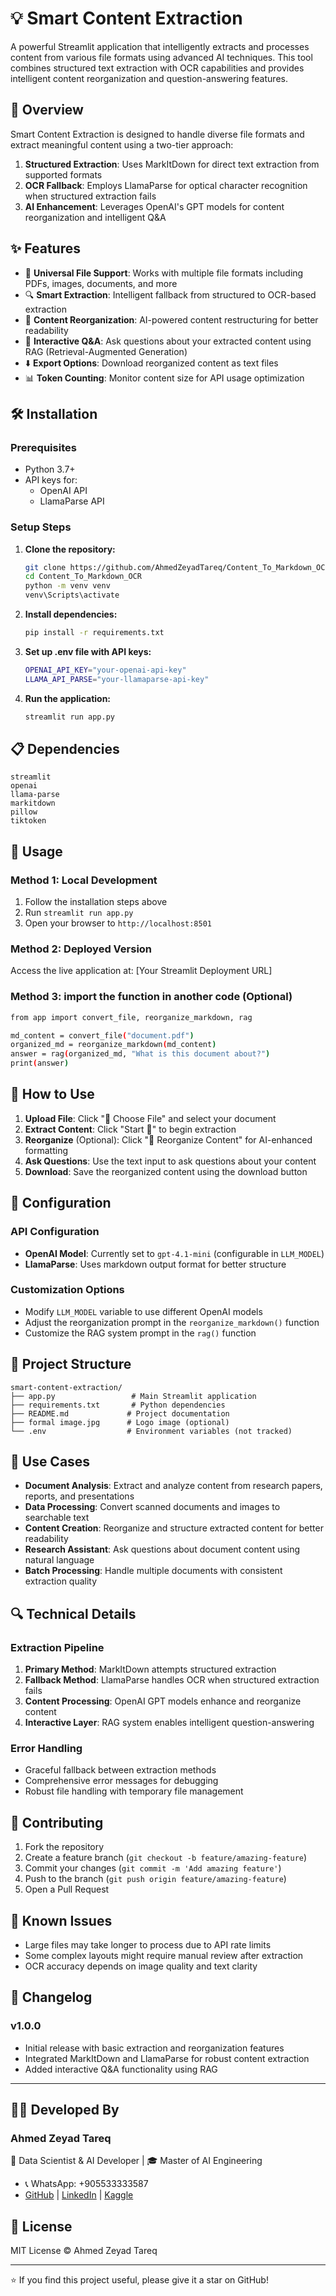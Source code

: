 # 💡 Smart Content Extraction

A powerful Streamlit application that intelligently extracts and processes content from various file formats using advanced AI techniques. This tool combines structured text extraction with OCR capabilities and provides intelligent content reorganization and question-answering features.

## 🎯 Overview

Smart Content Extraction is designed to handle diverse file formats and extract meaningful content using a two-tier approach:
1. **Structured Extraction**: Uses MarkItDown for direct text extraction from supported formats
2. **OCR Fallback**: Employs LlamaParse for optical character recognition when structured extraction fails
3. **AI Enhancement**: Leverages OpenAI's GPT models for content reorganization and intelligent Q&A

## ✨ Features

- 📂 **Universal File Support**: Works with multiple file formats including PDFs, images, documents, and more
- 🔍 **Smart Extraction**: Intelligent fallback from structured to OCR-based extraction
- 🧹 **Content Reorganization**: AI-powered content restructuring for better readability
- 💬 **Interactive Q&A**: Ask questions about your extracted content using RAG (Retrieval-Augmented Generation)
- ⬇️ **Export Options**: Download reorganized content as text files
- 📊 **Token Counting**: Monitor content size for API usage optimization

## 🛠️ Installation

### Prerequisites
- Python 3.7+
- API keys for:
  - OpenAI API
  - LlamaParse API

### Setup Steps

1. **Clone the repository:**
   ```bash
   git clone https://github.com/AhmedZeyadTareq/Content_To_Markdown_OCR.git
   cd Content_To_Markdown_OCR
   python -m venv venv
   venv\Scripts\activate
   ```

2. **Install dependencies:**
   ```bash
   pip install -r requirements.txt
   ```

3. **Set up .env file with API keys:**
   ```bash
   OPENAI_API_KEY="your-openai-api-key"
   LLAMA_API_PARSE="your-llamaparse-api-key"
   ```

4. **Run the application:**
   ```bash
   streamlit run app.py
   ```

## 📋 Dependencies

```
streamlit
openai
llama-parse
markitdown
pillow
tiktoken
```

## 🚀 Usage

### Method 1: Local Development
1. Follow the installation steps above
2. Run `streamlit run app.py`
3. Open your browser to `http://localhost:8501`

### Method 2: Deployed Version
Access the live application at: [Your Streamlit Deployment URL]

### Method 3: import the function in another code (Optional)
```bash
from app import convert_file, reorganize_markdown, rag

md_content = convert_file("document.pdf")
organized_md = reorganize_markdown(md_content)
answer = rag(organized_md, "What is this document about?")
print(answer)
```

## 📖 How to Use

1. **Upload File**: Click "📂 Choose File" and select your document
2. **Extract Content**: Click "Start 🔁" to begin extraction
3. **Reorganize** (Optional): Click "🧹 Reorganize Content" for AI-enhanced formatting
4. **Ask Questions**: Use the text input to ask questions about your content
5. **Download**: Save the reorganized content using the download button

## 🔧 Configuration

### API Configuration
- **OpenAI Model**: Currently set to `gpt-4.1-mini` (configurable in `LLM_MODEL`)
- **LlamaParse**: Uses markdown output format for better structure

### Customization Options
- Modify `LLM_MODEL` variable to use different OpenAI models
- Adjust the reorganization prompt in the `reorganize_markdown()` function
- Customize the RAG system prompt in the `rag()` function

## 📁 Project Structure

```
smart-content-extraction/
├── app.py                 # Main Streamlit application
├── requirements.txt       # Python dependencies
├── README.md             # Project documentation
├── formal image.jpg      # Logo image (optional)
└── .env                  # Environment variables (not tracked)
```

## 🎯 Use Cases

- **Document Analysis**: Extract and analyze content from research papers, reports, and presentations
- **Data Processing**: Convert scanned documents and images to searchable text
- **Content Creation**: Reorganize and structure extracted content for better readability
- **Research Assistant**: Ask questions about document content using natural language
- **Batch Processing**: Handle multiple documents with consistent extraction quality

## 🔍 Technical Details

### Extraction Pipeline
1. **Primary Method**: MarkItDown attempts structured extraction
2. **Fallback Method**: LlamaParse handles OCR when structured extraction fails
3. **Content Processing**: OpenAI GPT models enhance and reorganize content
4. **Interactive Layer**: RAG system enables intelligent question-answering

### Error Handling
- Graceful fallback between extraction methods
- Comprehensive error messages for debugging
- Robust file handling with temporary file management

## 🤝 Contributing

1. Fork the repository
2. Create a feature branch (`git checkout -b feature/amazing-feature`)
3. Commit your changes (`git commit -m 'Add amazing feature'`)
4. Push to the branch (`git push origin feature/amazing-feature`)
5. Open a Pull Request

## 🐛 Known Issues

- Large files may take longer to process due to API rate limits
- Some complex layouts might require manual review after extraction
- OCR accuracy depends on image quality and text clarity

## 📝 Changelog

### v1.0.0
- Initial release with basic extraction and reorganization features
- Integrated MarkItDown and LlamaParse for robust content extraction
- Added interactive Q&A functionality using RAG

---

## 👨‍💻 Developed By
### **Ahmed Zeyad Tareq**  
📌 Data Scientist & AI Developer | 🎓 Master of AI Engineering
- 📞 WhatsApp: +905533333587 
- [GitHub](https://github.com/AhmedZeyadTareq) | [LinkedIn](https://www.linkedin.com/in/ahmed-zeyad-tareq) | [Kaggle](https://www.kaggle.com/ahmedzeyadtareq)

## 📄 License
MIT License © Ahmed Zeyad Tareq

---

⭐ If you find this project useful, please give it a star on GitHub!
